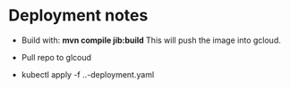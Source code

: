 # Deployment notes

- Build with:
**mvn compile jib:build**
This will push the image into gcloud.

- Pull repo to glcoud
- kubectl apply -f ..-deployment.yaml 
